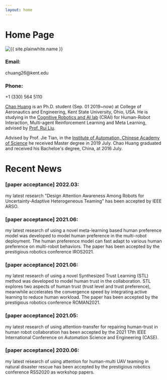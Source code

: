 ```yaml
---
layout: home
---
```

<h1> Home Page </h1>
<section class="container">
  <img src="{{ "/assets/Photo.jpg" | relative_url }}" alt="{{ site.plainwhite.name }}" class="center">
</section>

<h3> Email: </h3> chuang26@kent.edu
<h3> Phone: </h3> +1 (330) 564 5110

[Chao Huang][Chao Huang] is an Ph.D. student (Sep. 01 2019~now) at College of Aeronautics and Engineering, Kent State University, Ohio, USA. He is studying in the [Cognitive Robotics and AI lab][Cognitive Robotics and AI lab] (CRAI) for Human-Robot Interaction, Multi-agent Reinforcement Learning and Meta Learning, advised by [Prof. Rui Liu][Prof. Rui Liu]. 

Advised by Prof. Jie Tian, in the [Institute of Automation, Chinese Academy of Science][Institute of Automation, Chinese Academy of Science] he received Master degree in 2019 July. Chao Huang graduated and received his Bacheloe's degree, China, at 2016 July.  

<h1> Recent News </h1>
<h3>[paper acceptance] 2022.03:</h3> my latest research "Design Attention Awareness Among Robots for Uncertainty-Adaptive Heterogeneous Teaming" has been accepted by IEEE ARSO.
<h3>[paper acceptance] 2021.06:</h3> my latest research of using a novel meta-learning based human preference model was developed to model human preference in the multi-robot deployment. The human preference model can fast adapt to various human preference on multi-robot behaviors. The paper has been accepted by the prestigious robotics conference IROS2021.
<h3>[paper acceptance] 2021.06:</h3> my latest research of using a novel Synthesized Trust Learning (STL) method was developed to model human trust in the collaboration. STL explores two aspects of human trust (trust level and trust preference), meanwhile accelerates the convergence speed by integrating active learning to reduce human workload. The paper has been accepted by the prestigious robotics conference ROMAN2021.
<h3>[paper acceptance] 2021.05:</h3> my latest research of using attention-transfer for repairing human-trust in human robot collaboration has been accepted by the 2021 17th IEEE International Conference on Automation Science and Engineering (CASE).
<h3>[paper acceptance] 2020.06:</h3> my latest research of using attention for human-multi UAV teaming in natural disaster rescue has been accepted by the prestigious robotics conference RSS2020 as workshop papers.


[Cognitive Robotics and AI lab]: https://ruiliurobotics.weebly.com
[Prof. Rui Liu]: https://scholar.google.com/citations?user=wAEi6FUAAAAJ&hl=en&authuser=1
[Institute of Automation, Chinese Academy of Science]:http://www.ia.cas.cn
[BeiHang University]: https://www.buaa.edu.cn
[Chao Huang]: https://scholar.google.com/citations?user=eAyqQIMAAAAJ&hl=en&authuser=1
[Chao Huang other]: https://scholar.google.com/citations?user=66ilK0UAAAAJ&hl=en&authuser=1


